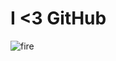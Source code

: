 # I <3 GitHub

![fire](http://beta.presidentialinnovation.org/mygov/images/content/open-source-all-the-things.png)
